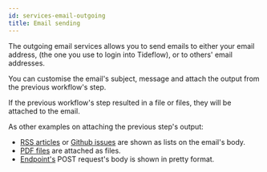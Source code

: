 ```yaml
---
id: services-email-outgoing
title: Email sending
---
```


The outgoing email services allows you to send emails to either your email address,
(the one you use to login into Tideflow), or to others' email addresses.

You can customise the email's subject, message and attach the output from the previous
workflow's step.

If the previous workflow's step resulted in a file or files, they will be attached to the
email.

As other examples on attaching the previous step's output:

- [RSS articles](/docs/services-rss) or [Github issues](/docs/installation-instructions) are shown as lists on the email's body.
- [PDF files](/docs/services-pdf) are attached as files.
- [Endpoint's](/docs/services-email-outgoing) POST request's body is shown in pretty format.
